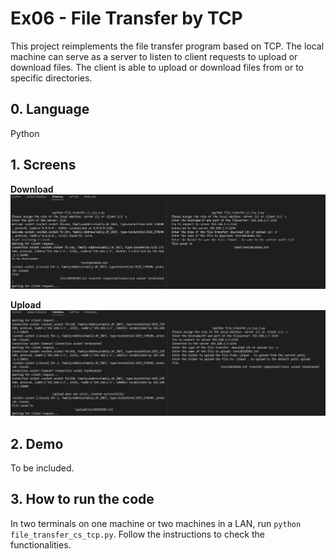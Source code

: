 # Ex06 - File Transfer by TCP
This project reimplements the file transfer program based on TCP. The local machine can serve as a server to listen to client requests to upload or download files. The client is able to upload or download files from or to specific directories.

## 0. Language
Python<br>

## 1. Screens

<b>Download</b><br>
![sample](./img/download.JPG)

<b>Upload</b><br>
![sample](./img/upload.JPG)

## 2. Demo
To be included.

## 3. How to run the code
In two terminals on one machine or two machines in a LAN, run `python file_transfer_cs_tcp.py`. Follow the instructions to check the functionalities.